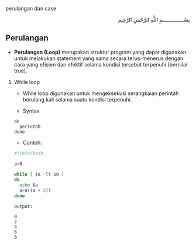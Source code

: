 perulangan dan case
<p align="right">
بِسْــــــــــــــمِ اللَّهِ الرَّحْمَنِ الرَّحِيم 
</p>

## Perulangan

* <b>Perulangan (Loop)</b> merupakan struktur program yang dapat digunakan untuk melakukan statement yang sama secara terus-menerus dengan cara yang efisien dan efektif selama kondisi tersebut terpenuhi (bernilai true).
1. While loop
    * While loop digunakan untuk mengeksekusi serangkaian perintah berulang kali selama suatu kondisi terpenuhi.
    
    * Syntax

    ```while kondisi
    do
      perintah 
    done
    ```
    * Contoh:

    ```bash
    #!/bin/bash

    a=0

    while [ $a -lt 10 ]
    do
      echo $a
      a=$((a + 2))
    done
    ```  
    
    ```
    Output:

    0
    2
    4
    6
    8
    ```
